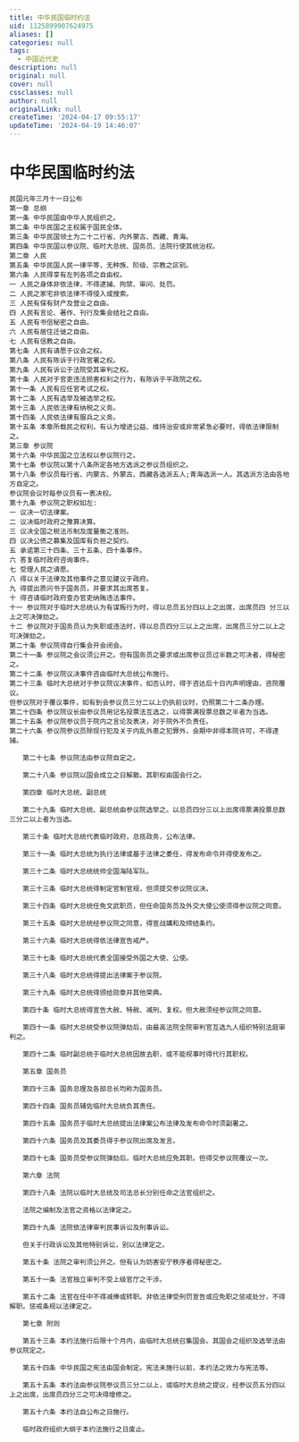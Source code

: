 ```yaml
---
title: 中华民国临时约法
uid: 1125899907624975
aliases: []
categories: null
tags:
  - 中国近代史
description: null
original: null
cover: null
cssclasses: null
author: null
originalLink: null
createTime: '2024-04-17 09:55:17'
updateTime: '2024-04-19 14:46:07'
---
```


# 中华民国临时约法

    民国元年三月十一日公布
    第一章 总纲
    第一条 中华民国由中华人民组织之。
    第二条 中华民国之主权属于国民全体。
    第三条 中华民国领土为二十二行省、内外蒙古、西藏、青海。
    第四条 中华民国以参议院、临时大总统、国务员、法院行使其统治权。
    第二章 人民
    第五条 中华民国人民一律平等，无种族、阶级、宗教之区别。
    第六条 人民得享有左列各项之自由权。
    一 人民之身体非依法律，不得逮捕、拘禁、审问、处罚。
    二 人民之家宅非依法律不得侵入或搜索。
    三 人民有保有财产及营业之自由。
    四 人民有言论、著作、刊行及集会结社之自由。
    五 人民有书信秘密之自由。
    六 人民有居住迁徙之自由。
    七 人民有信教之自由。
    第七条 人民有请愿于议会之权。
    第八条 人民有陈诉于行政官署之权。
    第九条 人民有诉讼于法院受其审判之权。
    第十条 人民对于官吏违法损害权利之行为，有陈诉于平政院之权。
    第十一条 人民有应任官考试之权。
    第十二条 人民有选举及被选举之权。
    第十三条 人民依法律有纳税之义务。
    第十四条 人民依法律有服兵之义务。
    第十五条 本章所载民之权利，有认为增进公益、维持治安或非常紧急必要时，得依法律限制之。
    第三章 参议院
    第十六条 中华民国之立法权以参议院行之。
    第十七条 参议院以第十八条所定各地方选派之参议员组织之。
    第十八条 参议员每行省、内蒙古、外蒙古、西藏各选派五人;青海选派一人。其选派方法由各地方自定之。
    参议院会议时每参议员有一表决权。
    第十九条 参议院之职权如左:
    一 议决一切法律案。
    二 议决临时政府之豫算决算。
    三 议决全国之税法币制及度量衡之准则。
    四 议决公债之募集及国库有负担之契约。
    五 承诺第三十四条、三十五条、四十条事件。
    六 答复临时政府咨询事件。
    七 受理人民之请愿。
    八 得以关于法律及其他事件之意见建议于政府。
    九 得提出质问书于国务员，并要求其出席答复。
    十 得咨请临时政府查办官吏纳贿违法事件。
    十一 参议院对于临时大总统认为有谋叛行为时，得以总员五分四以上之出席，出席员四 分三以上之可决弹劾之。
    十二 参议院对于国务员认为失职或违法时，得以总员四分三以上之出席，出席员三分二以上之可决弹劾之。
    第二十条 参议院得自行集会开会闭会。
    第二十一条 参议院之会议须公开之。但有国务员之要求或出席参议员过半数之可决者，得秘密之。
    第二十二条 参议院议决事件咨由临时大总统公布施行。
    第二十三条 临时大总统对于参议院议决事件，如否认时，得于咨达后十日内声明理由，咨院覆议。
    但参议院对于覆议事件，如有到会参议员三分二以上仍执前议时，仍照第二十二条办理。
    第二十四条 参议院议长由参议员用记名投票法互选之，以得票满投票总数之半者为当选。
    第二十五条 参议院参议员于院内之言论及表决，对于院外不负责任。
    第二十六条 参议院参议员除现行犯及关于内乱外患之犯罪外，会期中非得本院许可，不得逮捕。

    　　第二十七条 参议院法由参议院自定之。

    　　第二十八条 参议院以国会成立之日解散。其职权由国会行之。

    　　第四章 临时大总统、副总统

    　　第二十九条 临时大总统、副总统由参议院选举之。以总员四分三以上出席得票满投票总数三分二以上者为当选。

    　　第三十条 临时大总统代表临时政府，总揽政务，公布法律。

    　　第三十一条 临时大总统为执行法律或基于法律之委任，得发布命令并得使发布之。

    　　第三十二条 临时大总统统帅全国海陆军队。

    　　第三十三条 临时大总统得制定官制官规，但须提交参议院议决。

    　　第三十四条 临时大总统任免文武职员，但任命国务员及外交大使公使须得参议院之同意。

    　　第三十五条 临时大总统经参议院之同意，得宣战媾和及缔结条约。

    　　第三十六条 临时大总统得依法律宣告戒严。

    　　第三十七条 临时大总统代表全国接受外国之大使、公使。

    　　第三十八条 临时大总统得提出法律案于参议院。

    　　第三十九条 临时大总统得颁给勋章并其他荣典。

    　　第四十条 临时大总统得宣告大赦、特赦、减刑、复权。但大赦须经参议院之同意。

    　　第四十一条 临时大总统受参议院弹劾后，由最高法院全院审判官互选九人组织特别法庭审判之。

    　　第四十二条 临时副总统于临时大总统因故去职，或不能视事时得代行其职权。

    　　第五章 国务员

    　　第四十三条 国务总理及各部总长均称为国务员。

    　　第四十四条 国务员辅佐临时大总统负其责任。

    　　第四十五条 国务员于临时大总统提出法律案公布法律及发布命令时须副署之。

    　　第四十六条 国务员及其委员得于参议院出席及发言。

    　　第四十七条 国务员受参议院弹劾后，临时大总统应免其职。但得交参议院覆议一次。

    　　第六章 法院

    　　第四十八条 法院以临时大总统及司法总长分别任命之法官组织之。

    　　法院之编制及法官之资格以法律定之。

    　　第四十九条 法院依法律审判民事诉讼及刑事诉讼。

    　　但关于行政诉讼及其他特别诉讼，别以法律定之。

    　　第五十条 法院之审判须公开之。但有认为妨害安宁秩序者得秘密之。

    　　第五十一条 法官独立审判不受上级官厅之干涉。

    　　第五十二条 法官在任中不得减俸或转职。非依法律受刑罚宣告或应免职之惩戒处分，不得解职。惩戒条规以法律定之。

    　　第七章 附则

    　　第五十三条 本约法施行后限十个月内，由临时大总统召集国会。其国会之组织及选举法由参议院定之。

    　　第五十四条 中华民国之宪法由国会制定。宪法未施行以前，本约法之效力与宪法等。

    　　第五十五条 本约法由参议院参议员三分二以上，或临时大总统之提议，经参议员五分四以上之出席，出席员四分三之可决得增修之。

    　　第五十六条 本约法自公布之日施行。

    　　临时政府组织大纲于本约法施行之日废止。
